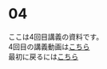 # 04
ここは4回目講義の資料です。</br>
4回目の講義動画は[こちら](https://youtu.be/0Z6dNCh8UJ8)</br>
最初に戻るには[こちら](https://github.com/kerokerodasu-collab/2025_grad_stat/blob/main/README.md#2025_grad_stat)
